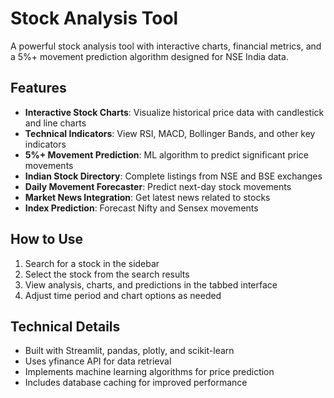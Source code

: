 # Stock Analysis Tool

A powerful stock analysis tool with interactive charts, financial metrics, and a 5%+ movement prediction algorithm designed for NSE India data.

## Features

- **Interactive Stock Charts**: Visualize historical price data with candlestick and line charts
- **Technical Indicators**: View RSI, MACD, Bollinger Bands, and other key indicators
- **5%+ Movement Prediction**: ML algorithm to predict significant price movements
- **Indian Stock Directory**: Complete listings from NSE and BSE exchanges
- **Daily Movement Forecaster**: Predict next-day stock movements
- **Market News Integration**: Get latest news related to stocks
- **Index Prediction**: Forecast Nifty and Sensex movements

## How to Use

1. Search for a stock in the sidebar
2. Select the stock from the search results 
3. View analysis, charts, and predictions in the tabbed interface
4. Adjust time period and chart options as needed

## Technical Details

- Built with Streamlit, pandas, plotly, and scikit-learn
- Uses yfinance API for data retrieval
- Implements machine learning algorithms for price prediction
- Includes database caching for improved performance
